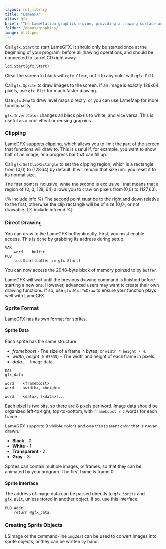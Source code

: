 ```yaml
---
layout: ref_library 
title: "LameGFX"
alias: gfx
brief: "The LameStation graphics engine, providing a drawing surface and basic drawing functions."
folder: /demos/graphics/
image: blit.png
---
```


Call `gfx.Start` to start LameGFX. It should only be started once at the beginning of your program, before all drawing operations, and should be connected to LameLCD right away.

```
lcd.Start(gfx.Start)
```

Clear the screen to black with `gfx.Clear`, or fill to any color with `gfx.Fill`.

Call `gfx.Sprite` to draw images to the screen. If an image is exactly 128x64 pixels, use `gfx.Blit` for much faster drawing.

Use `gfx.Map` to draw level maps directly, or you can use LameMap for more functionality.

`gfx.InvertColor` changes all black pixels to white, and vice versa. This is useful as a cool effect or reusing graphics.

### Clipping

LameGFX supports clipping, which allows you to limit the part of the screen that functions will draw to. This is useful if, for example, you want to show half of an image, or a progress bar that can fill up.

Call `gfx.SetClipRectangle` to set the clipping region, which is a rectangle from (0,0) to (128,64) by default. It will remain that size until you reset it to its normal size.

The first point is inclusive, while the second is exclusive. That means that a region of (0, 0, 128, 64) allows you to draw on pixels from (0,0) to (127,63).

{% include info %}
The second point must be to the right and down relative to the first, otherwise the clip rectangle will be of size (0,0), or not drawable.
{% include infoend %}

### Direct Drawing

You can draw to the LameGFX buffer directly. First, you must enable access. This is done by grabbing its address during setup.

```
VAR
    word    buffer
PUB
    lcd.Start(buffer := gfx.Start)
```

You can now access the 2048-byte block of memory pointed to by `buffer`.

LameGFX will wait until the previous drawing command is finished before starting a new one. However, advanced users may want to create their own drawing functions. If so, use `gfx.WaitToDraw` to ensure your function plays well with LameGFX.

### Sprite Format

LameGFX has its own format for sprites.

#### Sprite Data

Each sprite has the same structure.

- *frameboost* - The size of a frame in bytes, or `width * height / 4`.
- *width*, *height* (`0-65535`) - The width and height of each frame in pixels.
- *data...* - Image data.

```
DAT
gfx_data

word    <frameboost>
word    <width>, <height>

word    <data>, [<data>]...
```

Each pixel is two bits, so there are 8 pixels per word. Image data should be organized left-to-right, top-to-bottom, with `frameboost / 2` words for each frame.

LameGFX supports 3 visible colors and one transparent color that is never drawn.

- **Black** - 0
- **White** - 1
- **Transparent** - 2
- **Gray** - 3

Sprites can contain multiple images, or frames, so that they can be animated by your program. The first frame is frame 0.

#### Sprite Interface

The address of image data can be passed directly to `gfx.Sprite` and `gfx.Blit`, unless stored in another object. If so, use this interface:

```
PUB Addr
    return @gfx_data
```

### Creating Sprite Objects

LSImage or the command-line `img2dat` can be used to convert images into sprite objects, or they can be written by hand.
